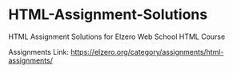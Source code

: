 # HTML-Assignment-Solutions
HTML Assignment Solutions for Elzero Web School HTML Course

Assignments Link: https://elzero.org/category/assignments/html-assignments/


